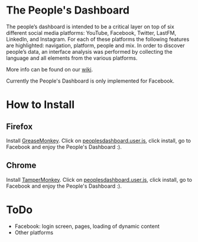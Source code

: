 # The People's Dashboard

The people’s dashboard is intended to be a critical layer on top of six different social media platforms: YouTube, Facebook, Twitter, LastFM, LinkedIn, and Instagram. For each of these platforms the following features are highlighted: navigation, platform, people and mix. In order to discover people’s data, an interface analysis was performed by collecting the language and all elements from the various platforms.

More info can be found on our [wiki](https://wiki.digitalmethods.net/Dmi/PeoplesDashboard).

Currently the People's Dashboard is only implemented for Facebook.


# How to Install

## Firefox

Install [GreaseMonkey](https://addons.mozilla.org/en-US/firefox/addon/greasemonkey/). Click on [peoplesdashboard.user.js](https://github.com/digitalmethodsinitiative/peoplesdashboard/raw/master/peoplesdashboard.user.js), click install, go to Facebook and enjoy the People's Dashboard :).

## Chrome 

Install [TamperMonkey](https://chrome.google.com/webstore/detail/tampermonkey/dhdgffkkebhmkfjojejmpbldmpobfkfo?hl=en). Click on [peoplesdashboard.user.js](https://github.com/digitalmethodsinitiative/peoplesdashboard/raw/master/peoplesdashboard.user.js), click install, go to Facebook and enjoy the People's Dashboard :).

# ToDo

* Facebook: login screen, pages, loading of dynamic content
* Other platforms
